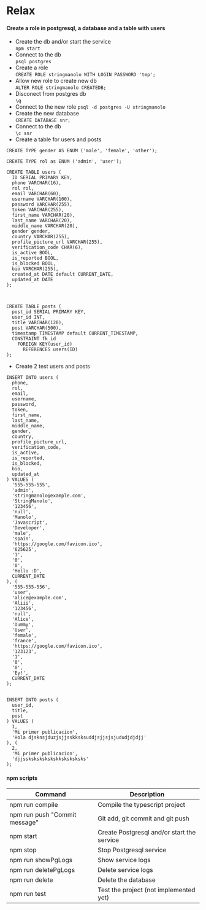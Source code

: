 # Relax

#### Create a role in postgresql, a database and a table with users
+ Create the db and/or start the service  
```npm start```  
+ Connect to the db  
```psql postgres```  
+ Create a role  
```CREATE ROLE stringmanolo WITH LOGIN PASSWORD 'tmp';```  
+ Allow new role to create new db  
```ALTER ROLE stringmanolo CREATEDB;```  
+ Disconect from postgres db  
```\q```  
+ Connect to the new role 
```psql -d postgres -U stringmanolo```  
+ Create the new database  
```CREATE DATABASE snr;```  
+ Connect to the db  
```\c snr```  
+ Create a table for users and posts
```
CREATE TYPE gender AS ENUM ('male', 'female', 'other'); 

CREATE TYPE rol as ENUM ('admin', 'user');

CREATE TABLE users (
  ID SERIAL PRIMARY KEY,
  phone VARCHAR(16),
  rol rol,
  email VARCHAR(60),
  username VARCHAR(100),
  password VARCHAR(255),
  token VARCHAR(255),
  first_name VARCHAR(20),
  last_name VARCHAR(20),
  middle_name VARCHAR(20),
  gender gender,
  country VARCHAR(255),
  profile_picture_url VARCHAR(255),
  verification_code CHAR(6),
  is_active BOOL,
  is_reported BOOL,
  is_blocked BOOL,
  bio VARCHAR(255),
  created_at DATE default CURRENT_DATE,
  updated_at DATE
);



CREATE TABLE posts (
  post_id SERIAL PRIMARY KEY,
  user_id INT,
  title VARCHAR(120),
  post VARCHAR(500),
  timestamp TIMESTAMP default CURRENT_TIMESTAMP,
  CONSTRAINT fk_id
    FOREIGN KEY(user_id)
      REFERENCES users(ID)
);
```  
+ Create 2 test users and posts
```
INSERT INTO users (
  phone,
  rol,
  email,
  username,
  password,
  token,
  first_name,
  last_name,
  middle_name,
  gender,
  country,
  profile_picture_url, 
  verification_code,
  is_active,
  is_reported,
  is_blocked,
  bio,
  updated_at
) VALUES (
  '555-555-555',
  'admin',
  'stringmanolo@example.com',
  'StringManolo',
  '123456',
  'null',
  'Manolo',
  'Javascript',
  'Developer',
  'male',
  'spain',
  'https://google.com/favicon.ico',
  '625625',
  '1',
  '0',
  '0',
  'Hello :D',
  CURRENT_DATE
), (
  '555-555-556',
  'user',
  'alice@example.com',
  'Aliii',
  '123456',
  'null',
  'Alice',
  'Dummy',
  'User',
  'female',
  'france',
  'https://google.com/favicon.ico',
  '123123',
  '1',
  '0',
  '0',
  'Ey!',
  CURRENT_DATE
);


INSERT INTO posts (
  user_id,
  title,
  post
) VALUES (
  1,
  'Mi primer publicacion',
  'Hola djsknsjduzjsjjsskksksuddjsjjsjsjududjdjdjj'
), (
  2,
  'Mi primer publicacion',
  'djjsskskskskskskksksksksks'
);
```


#### npm scripts

| Command | Description |
| --- | --- |
| npm run compile | Compile the typescript project |
| npm run push "Commit message" | Git add, git commit and git push |
| npm start | Create Postgresql and/or start the service |
| npm stop | Stop Postgresql service |
| npm run showPgLogs | Show service logs |
| npm run deletePgLogs | Delete service logs |
| npm run delete | Delete the database |
| npm run test | Test the project (not implemented yet) |


